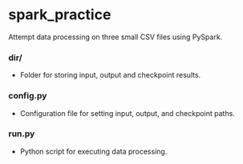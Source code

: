 # spark_practice
Attempt data processing on three small CSV files using PySpark.

### dir/
- Folder for storing input, output and checkpoint results.

### config.py
- Configuration file for setting input, output, and checkpoint paths.

### run.py
- Python script for executing data processing.
